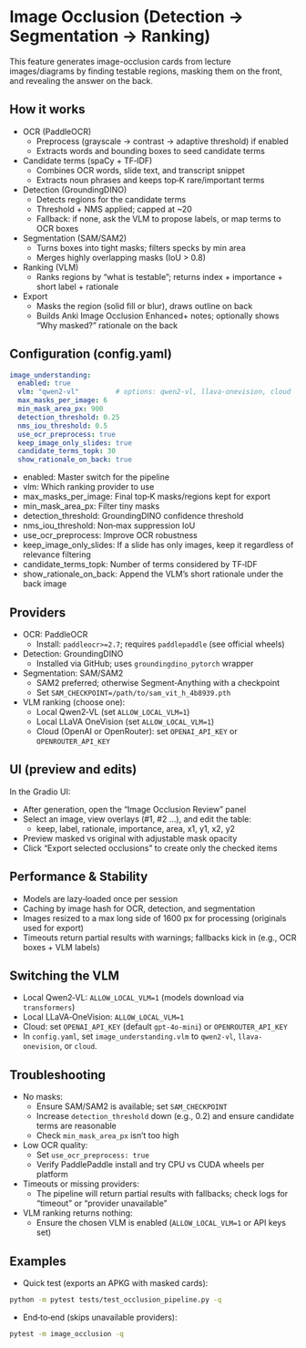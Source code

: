 # Image Occlusion (Detection → Segmentation → Ranking)

This feature generates image-occlusion cards from lecture images/diagrams by finding testable regions, masking them on the front, and revealing the answer on the back.

## How it works

- OCR (PaddleOCR)
  - Preprocess (grayscale → contrast → adaptive threshold) if enabled
  - Extracts words and bounding boxes to seed candidate terms
- Candidate terms (spaCy + TF‑IDF)
  - Combines OCR words, slide text, and transcript snippet
  - Extracts noun phrases and keeps top‑K rare/important terms
- Detection (GroundingDINO)
  - Detects regions for the candidate terms
  - Threshold + NMS applied; capped at ~20
  - Fallback: if none, ask the VLM to propose labels, or map terms to OCR boxes
- Segmentation (SAM/SAM2)
  - Turns boxes into tight masks; filters specks by min area
  - Merges highly overlapping masks (IoU > 0.8)
- Ranking (VLM)
  - Ranks regions by “what is testable”; returns index + importance + short label + rationale
- Export
  - Masks the region (solid fill or blur), draws outline on back
  - Builds Anki Image Occlusion Enhanced+ notes; optionally shows “Why masked?” rationale on the back

## Configuration (config.yaml)

```yaml
image_understanding:
  enabled: true
  vlm: "qwen2-vl"         # options: qwen2-vl, llava-onevision, cloud
  max_masks_per_image: 6
  min_mask_area_px: 900
  detection_threshold: 0.25
  nms_iou_threshold: 0.5
  use_ocr_preprocess: true
  keep_image_only_slides: true
  candidate_terms_topk: 30
  show_rationale_on_back: true
```

- enabled: Master switch for the pipeline
- vlm: Which ranking provider to use
- max_masks_per_image: Final top‑K masks/regions kept for export
- min_mask_area_px: Filter tiny masks
- detection_threshold: GroundingDINO confidence threshold
- nms_iou_threshold: Non‑max suppression IoU
- use_ocr_preprocess: Improve OCR robustness
- keep_image_only_slides: If a slide has only images, keep it regardless of relevance filtering
- candidate_terms_topk: Number of terms considered by TF‑IDF
- show_rationale_on_back: Append the VLM’s short rationale under the back image

## Providers

- OCR: PaddleOCR
  - Install: `paddleocr>=2.7`; requires `paddlepaddle` (see official wheels)
- Detection: GroundingDINO
  - Installed via GitHub; uses `groundingdino_pytorch` wrapper
- Segmentation: SAM/SAM2
  - SAM2 preferred; otherwise Segment‑Anything with a checkpoint
  - Set `SAM_CHECKPOINT=/path/to/sam_vit_h_4b8939.pth`
- VLM ranking (choose one):
  - Local Qwen2‑VL (set `ALLOW_LOCAL_VLM=1`)
  - Local LLaVA OneVision (set `ALLOW_LOCAL_VLM=1`)
  - Cloud (OpenAI or OpenRouter): set `OPENAI_API_KEY` or `OPENROUTER_API_KEY`

## UI (preview and edits)

In the Gradio UI:
- After generation, open the “Image Occlusion Review” panel
- Select an image, view overlays (#1, #2 …), and edit the table:
  - keep, label, rationale, importance, area, x1, y1, x2, y2
- Preview masked vs original with adjustable mask opacity
- Click “Export selected occlusions” to create only the checked items

## Performance & Stability

- Models are lazy‑loaded once per session
- Caching by image hash for OCR, detection, and segmentation
- Images resized to a max long side of 1600 px for processing (originals used for export)
- Timeouts return partial results with warnings; fallbacks kick in (e.g., OCR boxes + VLM labels)

## Switching the VLM

- Local Qwen2‑VL: `ALLOW_LOCAL_VLM=1` (models download via `transformers`)
- Local LLaVA‑OneVision: `ALLOW_LOCAL_VLM=1`
- Cloud: set `OPENAI_API_KEY` (default `gpt-4o-mini`) or `OPENROUTER_API_KEY`
- In `config.yaml`, set `image_understanding.vlm` to `qwen2-vl`, `llava-onevision`, or `cloud`.

## Troubleshooting

- No masks:
  - Ensure SAM/SAM2 is available; set `SAM_CHECKPOINT`
  - Increase `detection_threshold` down (e.g., 0.2) and ensure candidate terms are reasonable
  - Check `min_mask_area_px` isn’t too high
- Low OCR quality:
  - Set `use_ocr_preprocess: true`
  - Verify PaddlePaddle install and try CPU vs CUDA wheels per platform
- Timeouts or missing providers:
  - The pipeline will return partial results with fallbacks; check logs for “timeout” or “provider unavailable”
- VLM ranking returns nothing:
  - Ensure the chosen VLM is enabled (`ALLOW_LOCAL_VLM=1` or API keys set)

## Examples

- Quick test (exports an APKG with masked cards):
```bash
python -m pytest tests/test_occlusion_pipeline.py -q
```

- End‑to‑end (skips unavailable providers):
```bash
pytest -m image_occlusion -q
``` 